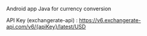Android app Java for currency conversion

API Key (exchangerate-api) : https://v6.exchangerate-api.com/v6/{apiKey}/latest/USD
